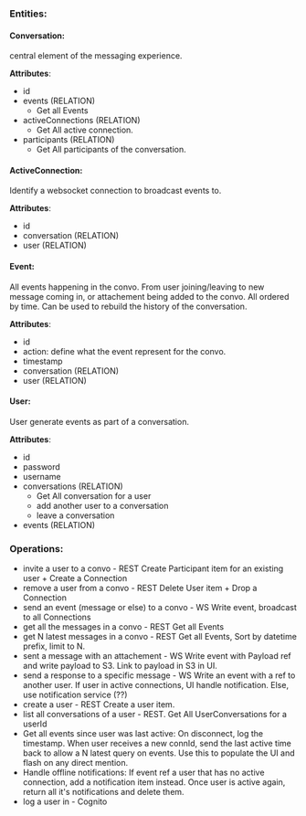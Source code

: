 ### Entities:

#### Conversation: 
central element of the messaging experience.

**Attributes**:
* id
* events (RELATION)
  * Get all Events
* activeConnections (RELATION)
  * Get All active connection.
* participants (RELATION)
  * Get All participants of the conversation.


#### ActiveConnection: 
Identify a websocket connection to broadcast events to. 

**Attributes**:
* id
* conversation (RELATION)
* user (RELATION)


#### Event: 
All events happening in the convo. From user joining/leaving to new message coming in, or attachement being added to the convo. All ordered by time. Can be used to rebuild the history of the conversation.

**Attributes**:
* id
* action: define what the event represent for the convo.
* timestamp
* conversation (RELATION)
* user (RELATION)


#### User: 
User generate events as part of a conversation.

**Attributes**:
* id
* password
* username
* conversations (RELATION)
  * Get All conversation for a user
  * add another user to a conversation
  * leave a conversation
* events (RELATION)


### Operations:
* invite a user to a convo - REST
    Create Participant item for an existing user + Create a Connection
* remove a user from a convo - REST
    Delete User item + Drop a Connection
* send an event (message or else) to a convo - WS
    Write event, broadcast to all Connections
* get all the messages in a convo - REST
    Get all Events
* get N latest messages in a convo - REST
    Get all Events, Sort by datetime prefix, limit to N.
* sent a message with an attachement - WS
    Write event with Payload ref and write payload to S3. Link to payload in S3 in UI.
* send a response to a specific message - WS
    Write an event with a ref to another user. If user in active connections, UI handle notification. Else, use notification service (??)
* create a user - REST
    Create a user item.
* list all conversations of a user - REST.
    Get All UserConversations for a userId
* Get all events since user was last active:
    On disconnect, log the timestamp. When user receives a new connId, send the last active time back to allow a N latest query on events. Use this to populate the UI and flash on any direct mention.
* Handle offline notifications:
    If event ref a user that has no active connection, add a notification item instead. Once user is active again, return all it's notifications and delete them.
* log a user in - Cognito



